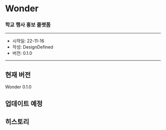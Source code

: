 # Wonder
### 학교 행사 홍보 플랫폼

---
- 시작일: 22-11-16
- 작성: DesignDefined
- 버전: 0.1.0
---

## 현재 버전
Wonder 0.1.0

## 업데이트 예정

## 히스토리
